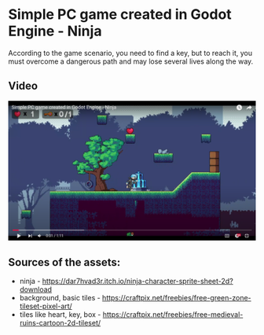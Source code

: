 # Simple PC game created in Godot Engine - Ninja

According to the game scenario, you need to find a key, but to reach it, you must overcome a dangerous path and may lose several lives along the way.

## Video
<a href="https://www.youtube.com/watch?v=WVpwSL9hcys" target="_blank">![Watch the video](readme_images/game.png)</a>



## Sources of the assets:
* ninja - https://dar7hvad3r.itch.io/ninja-character-sprite-sheet-2d?download
* background, basic tiles - https://craftpix.net/freebies/free-green-zone-tileset-pixel-art/
* tiles like heart, key, box - https://craftpix.net/freebies/free-medieval-ruins-cartoon-2d-tileset/